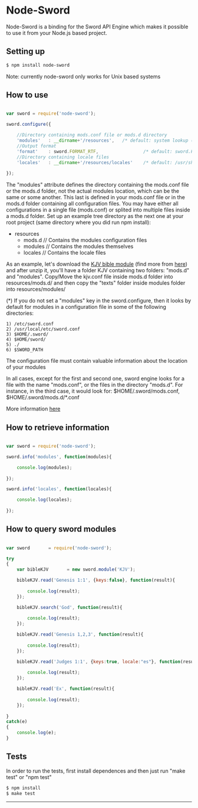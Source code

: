 Node-Sword
======================

Node-Sword is a binding for the Sword API Engine which makes it possible to use it from your Node.js based project.

## Setting up

```sh
$ npm install node-sword
```

Note: currently node-sword only works for Unix based systems 

## How to use

```js

var sword = require('node-sword');

sword.configure({

    //Directory containing mods.conf file or mods.d directory
    'modules'   : __dirname+'/resources',   /* default: system lookup (See note * below) */
    //Output format
    'format'    : sword.FORMAT_RTF,                 /* default: sword.FORMAT_PLAIN */
    //Directory containing locale files
    'locales'   : __dirname+'/resources/locales'    /* default: /usr/share/sword/locales.d */
    
});

```
The "modules" attribute defines the directory containing the mods.conf file or the mods.d folder, not the actual modules location, which can be the same or some another. This last is defined in your mods.conf file or in the mods.d folder containing all configuration files. You may have either all configurations in a single file (mods.conf) or splited into multiple files inside a mods.d folder. Set up an example tree directory as the next one at your root project (same directory where you did run npm install):

- resources
    - mods.d  // Contains the modules configuration files
    - modules // Contains the modules themselves
    - locales // Contains the locale files

As an example, let's download the [KJV bible module](http://www.crosswire.org/sword/servlet/SwordMod.Verify?modName=KJV&pkgType=raw) (find more from [here](http://www.crosswire.org/sword/modules/ModDisp.jsp?modType=Bibles)) and after unzip it, you'll have a folder KJV containing two folders: "mods.d" and "modules". Copy/Move the kjv.conf file inside mods.d folder into resources/mods.d/ and then copy the "texts" folder inside modules folder into resources/modules/

(*) If you do not set a "modules" key in the sword.configure, then it looks by default for modules in a configuration file in some of the following directories:

    1) /etc/sword.conf
    2) /usr/local/etc/sword.conf
    3) $HOME/.sword/
    4) $HOME/sword/
    5) ./
    6) $SWORD_PATH

The configuration file must contain valuable information about the location of your modules

In all cases, except for the first and second one, sword engine looks for a file with the name "mods.conf", or the files in the directory "mods.d". For instance, in the third case, it would look for: $HOME/.sword/mods.conf, $HOME/.sword/mods.d/*.conf

More information [here](http://www.crosswire.org/wiki/Main_Page)
    

## How to retrieve information


```js

var sword = require('node-sword');

sword.info('modules', function(modules){

    console.log(modules);
    
});

sword.info('locales', function(locales){

    console.log(locales);
    
});

```

## How to query sword modules


```js

var sword       = require('node-sword');

try
{
    var bibleKJV       = new sword.module('KJV');

    bibleKJV.read('Genesis 1:1', {keys:false}, function(result){
    
        console.log(result);
    });

    bibleKJV.search('God', function(result){
    
        console.log(result);
    });

    bibleKJV.read('Genesis 1,2,3', function(result){
    
        console.log(result);
    });

    bibleKJV.read('Judges 1:1', {keys:true, locale:"es"}, function(result){
    
        console.log(result);
    });

    bibleKJV.read('Ex', function(result){
    
        console.log(result);
    });
    
}
catch(e)
{
    console.log(e);
}


```

## Tests

In order to run the tests, first install dependences and then just run "make test" or "npm test" 

```sh
$ npm install
$ make test
```

----------------------------------------------------
